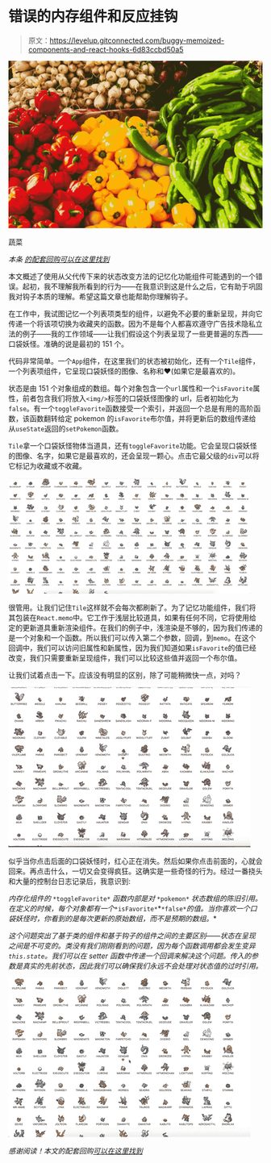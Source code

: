 # 错误的内存组件和反应挂钩

> 原文：<https://levelup.gitconnected.com/buggy-memoized-components-and-react-hooks-6d83ccbd50a5>

![](img/84c43e6ba9c93524a70c0e22007d49e5.png)

蔬菜

*本条* [*的配套回购可以在这里找到*](https://github.com/MarkGeeRomano/stale-functions)

本文概述了使用从父代传下来的状态改变方法的记忆化功能组件可能遇到的一个错误。起初，我不理解我所看到的行为——在我意识到这是什么之后，它有助于巩固我对钩子本质的理解。希望这篇文章也能帮助你理解钩子。

在工作中，我试图记忆一个列表项类型的组件，以避免不必要的重新呈现，并向它传递一个将该项切换为收藏夹的函数。因为不是每个人都喜欢遵守广告技术隐私立法的例子——我的工作领域——让我们假设这个列表呈现了一些更普遍的东西——口袋妖怪。准确的说是最初的 151 个。

代码非常简单。一个`App`组件，在这里我们的状态被初始化，还有一个`Tile`组件，一个列表项组件，它呈现口袋妖怪的图像、名称和❤️(如果它是最喜欢的)。

状态是由 151 个对象组成的数组。每个对象包含一个`url`属性和一个`isFavorite`属性，前者包含我们将放入`<img/>`标签的口袋妖怪图像的 url，后者初始化为`false`。有一个`toggleFavorite`函数接受一个索引，并返回一个总是有用的高阶函数，该函数翻转给定 pokemon 的`isFavorite`布尔值，并将更新后的数组传递给从`useState`返回的`setPokemon`函数。

`Tile`拿一个口袋妖怪物体当道具，还有`toggleFavorite`功能。它会呈现口袋妖怪的图像、名字，如果它是最喜欢的，还会呈现一颗心。点击它最父级的`div`可以将它标记为收藏或不收藏。

![](img/54d58b87ba5c6d92ac4943d6b34b6a36.png)

很管用。让我们记住`Tile`这样就不会每次都刷新了。为了记忆功能组件，我们将其包装在`React.memo`中。它工作于浅层比较道具，如果有任何不同，它将使用给定的更新道具重新渲染组件。在我们的例子中，浅渲染是不够的，因为我们传递的是一个对象和一个函数。所以我们可以传入第二个参数，回调，到`memo`。在这个回调中，我们可以访问旧属性和新属性，因为我们知道如果`isFavorite`的值已经改变，我们只需要重新呈现组件，我们可以比较这些值并返回一个布尔值。

让我们试着点击一下。应该没有明显的区别，除了可能稍微快一点，对吗？

![](img/e5cea7270166208d76e12e99bf109b69.png)

似乎当你点击后面的口袋妖怪时，红心正在消失。然后如果你点击前面的，心就会回来。再点击什么，一切又会变得疯狂。这确实是一些奇怪的行为。经过一番挠头和大量的控制台日志记录后，我意识到:

*内存化组件的* `*toggleFavorite*` *函数内部是对* `*pokemon*` *状态数组的陈旧引用。在定义的时候，每个对象都有一个*`*isFavorite*`*`*false*`*的值。当你喜欢一个口袋妖怪时，你看到的是每次更新的原始数组，而不是预期的数组。**

*这个问题突出了基于类的组件和基于钩子的组件之间的主要区别——状态在呈现之间是不可变的。类没有我们刚刚看到的问题，因为每个函数调用都会发生变异`this.state`。我们可以在 setter 函数中传递一个回调来解决这个问题。传入的参数是真实的先前状态，因此我们可以确保我们永远不会处理对状态值的过时引用。*

*![](img/58cc4d73f14ba0b53760c60c4ec4e9b3.png)*

*感谢阅读！本文的配套回购[可以在这里找到](https://github.com/MarkGeeRomano/stale-functions)*